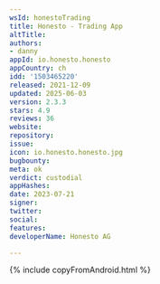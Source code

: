 ```yaml
---
wsId: honestoTrading
title: Honesto - Trading App
altTitle: 
authors:
- danny
appId: io.honesto.honesto
appCountry: ch
idd: '1503465220'
released: 2021-12-09
updated: 2025-06-03
version: 2.3.3
stars: 4.9
reviews: 36
website: 
repository: 
issue: 
icon: io.honesto.honesto.jpg
bugbounty: 
meta: ok
verdict: custodial
appHashes: 
date: 2023-07-21
signer: 
twitter: 
social: 
features: 
developerName: Honesto AG

---
```


{% include copyFromAndroid.html %}
